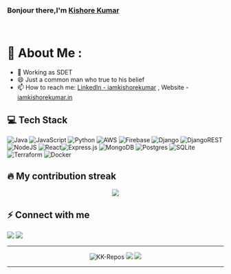 ### Bonjour there,I'm [Kishore Kumar ](https://www.iamkishorekumar.in/)

<br/>

# 💫 About Me :
- 🔭 Working as SDET
- 😄 Just a common man who true to his belief
- 📫 How to reach me: [LinkedIn - iamkishorekumar](https://www.linkedin.com/in/iamkishorekumar/) , Website - [iamkishorekumar.in](https://www.iamkishorekumar.in/)


## 💻 Tech Stack
![Java](https://img.shields.io/badge/java-%23ED8B00.svg?style=for-the-badge&logo=java&logoColor=white) ![JavaScript](https://img.shields.io/badge/javascript-%23323330.svg?style=for-the-badge&logo=javascript&logoColor=%23F7DF1E)  ![Python](https://img.shields.io/badge/python-3670A0?style=for-the-badge&logo=python&logoColor=ffdd54) ![AWS](https://img.shields.io/badge/AWS-%23FF9900.svg?style=for-the-badge&logo=amazon-aws&logoColor=white) ![Firebase](https://img.shields.io/badge/firebase-%23039BE5.svg?style=for-the-badge&logo=firebase) ![Django](https://img.shields.io/badge/django-%23092E20.svg?style=for-the-badge&logo=django&logoColor=white) ![DjangoREST](https://img.shields.io/badge/DJANGO-REST-ff1709?style=for-the-badge&logo=django&logoColor=white&color=ff1709&labelColor=gray)![NodeJS](https://img.shields.io/badge/node.js-6DA55F?style=for-the-badge&logo=node.js&logoColor=white) ![React](https://img.shields.io/badge/react-%2320232a.svg?style=for-the-badge&logo=react&logoColor=%2361DAFB)![Express.js](https://img.shields.io/badge/express.js-%23404d59.svg?style=for-the-badge&logo=express&logoColor=%2361DAFB) ![MongoDB](https://img.shields.io/badge/MongoDB-%234ea94b.svg?style=for-the-badge&logo=mongodb&logoColor=white) ![Postgres](https://img.shields.io/badge/postgres-%23316192.svg?style=for-the-badge&logo=postgresql&logoColor=white) ![SQLite](https://img.shields.io/badge/sqlite-%2307405e.svg?style=for-the-badge&logo=sqlite&logoColor=white) ![Terraform](https://img.shields.io/badge/terraform-%235835CC.svg?style=for-the-badge&logo=terraform&logoColor=white) ![Docker](https://img.shields.io/badge/docker-%230db7ed.svg?style=for-the-badge&logo=docker&logoColor=white)

## 🔥 My contribution streak

<p align="center">
  <a href="https://github.com/KK-Repos/github-readme-streak-stats">
    <img src="https://github-readme-streak-stats.herokuapp.com/?user=KK-Repos"/>
  </a>
</p>


## ⚡ Connect with me
<img src="https://img.shields.io/badge/contact@iamkishorekumar.in-%23D14836.svg?&style=for-the-badge&logo=gmail&logoColor=white" href="contact@iamkishorekumar.in">   <a href="https://www.linkedin.com/in/iamkishorekumar/"><img src="https://img.shields.io/badge/iamkishorekumar-%230077B5.svg?&style=for-the-badge&logo=linkedin&logoColor=white" ></a> 


------

<p align="center">
  <img src="https://komarev.com/ghpvc/?username=KK-Repos" alt="KK-Repos" />
    <a href="https://github.com/KK-Repos/"><img src="https://img.shields.io/github/followers/KK-Repos?style=flat-square?color=%234CC61E&label=GitHub%20Followers%20"/></a>
  <a href="https://github.com/KK-Repos/"><img src="https://img.shields.io/github/last-commit/KK-Repos/KK-Repos?style=flat-square?color=red&label=Last%20Updated%20"/></a>
</p>

-----

